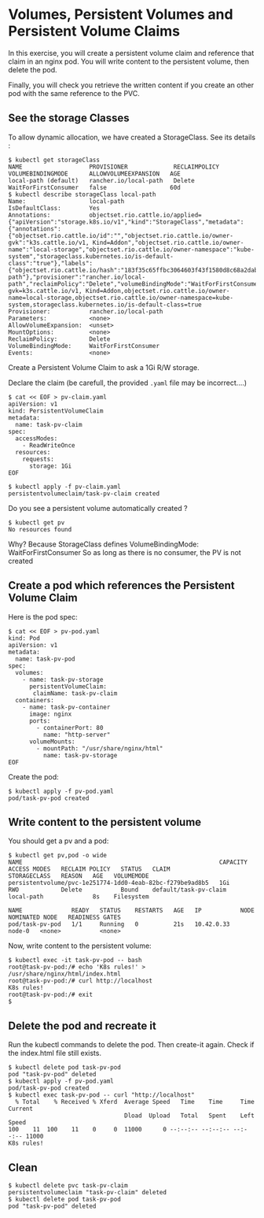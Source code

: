 
# Volumes, Persistent Volumes and Persistent Volume Claims

In this exercise, you will create a persistent volume claim and reference that claim in an nginx pod.
You will write content to the persistent volume, then delete the pod.

Finally, you will check you retrieve the written content if you create an other pod with the same reference to the PVC.

## See the storage Classes
To allow dynamic allocation, we have created a StorageClass. See its details :

```console
$ kubectl get storageClass
NAME                   PROVISIONER             RECLAIMPOLICY   VOLUMEBINDINGMODE      ALLOWVOLUMEEXPANSION   AGE
local-path (default)   rancher.io/local-path   Delete          WaitForFirstConsumer   false                  60d
$ kubectl describe storageClass local-path
Name:                  local-path
IsDefaultClass:        Yes
Annotations:           objectset.rio.cattle.io/applied={"apiVersion":"storage.k8s.io/v1","kind":"StorageClass","metadata":{"annotations":{"objectset.rio.cattle.io/id":"","objectset.rio.cattle.io/owner-gvk":"k3s.cattle.io/v1, Kind=Addon","objectset.rio.cattle.io/owner-name":"local-storage","objectset.rio.cattle.io/owner-namespace":"kube-system","storageclass.kubernetes.io/is-default-class":"true"},"labels":{"objectset.rio.cattle.io/hash":"183f35c65ffbc3064603f43f1580d8c68a2dabd4"},"name":"local-path"},"provisioner":"rancher.io/local-path","reclaimPolicy":"Delete","volumeBindingMode":"WaitForFirstConsumer"},objectset.rio.cattle.io/id=,objectset.rio.cattle.io/owner-gvk=k3s.cattle.io/v1, Kind=Addon,objectset.rio.cattle.io/owner-name=local-storage,objectset.rio.cattle.io/owner-namespace=kube-system,storageclass.kubernetes.io/is-default-class=true
Provisioner:           rancher.io/local-path
Parameters:            <none>
AllowVolumeExpansion:  <unset>
MountOptions:          <none>
ReclaimPolicy:         Delete
VolumeBindingMode:     WaitForFirstConsumer
Events:                <none>
```

Create a Persistent Volume Claim to ask a 1Gi R/W storage.

Declare the claim (be carefull, the provided `.yaml` file may be incorrect....)
```console
$ cat << EOF > pv-claim.yaml
apiVersion: v1
kind: PersistentVolumeClaim
metadata:
  name: task-pv-claim
spec:
  accessModes:
    - ReadWriteOnce
  resources:
    requests:
      storage: 1Gi
EOF
```

```console
$ kubectl apply -f pv-claim.yaml
persistentvolumeclaim/task-pv-claim created
```

Do you see a persistent volume automatically created ?
```console
$ kubectl get pv
No resources found
```

Why?
Because StorageClass defines
VolumeBindingMode:     WaitForFirstConsumer
So as long as there is no consumer, the PV is not created


## Create a pod which references the Persistent Volume Claim

Here is the pod spec:
```console
$ cat << EOF > pv-pod.yaml
kind: Pod
apiVersion: v1
metadata:
  name: task-pv-pod
spec:
  volumes:
    - name: task-pv-storage
      persistentVolumeClaim:
       claimName: task-pv-claim
  containers:
    - name: task-pv-container
      image: nginx
      ports:
        - containerPort: 80
          name: "http-server"
      volumeMounts:
        - mountPath: "/usr/share/nginx/html"
          name: task-pv-storage
EOF
```

Create the pod:
```console
$ kubectl apply -f pv-pod.yaml
pod/task-pv-pod created
```

## Write content to the persistent volume

You should get a pv and a pod:
```console
$ kubectl get pv,pod -o wide
NAME                                                        CAPACITY   ACCESS MODES   RECLAIM POLICY   STATUS   CLAIM                   STORAGECLASS   REASON   AGE   VOLUMEMODE
persistentvolume/pvc-1e251774-1dd0-4eab-82bc-f279be9ad8b5   1Gi        RWO            Delete           Bound    default/task-pv-claim   local-path              8s    Filesystem

NAME              READY   STATUS    RESTARTS   AGE   IP           NODE    NOMINATED NODE   READINESS GATES
pod/task-pv-pod   1/1     Running   0          21s   10.42.0.33   node-0   <none>           <none>
```

Now, write content to the persistent volume:
```console
$ kubectl exec -it task-pv-pod -- bash
root@task-pv-pod:/# echo 'K8s rules!' > /usr/share/nginx/html/index.html
root@task-pv-pod:/# curl http://localhost
K8s rules!
root@task-pv-pod:/# exit
$
```


## Delete the pod and recreate it

Run the kubectl commands to delete the pod.
Then create-it again.
Check if the index.html file still exists.

```console
$ kubectl delete pod task-pv-pod
pod "task-pv-pod" deleted
$ kubectl apply -f pv-pod.yaml
pod/task-pv-pod created
$ kubectl exec task-pv-pod -- curl "http://localhost"
  % Total    % Received % Xferd  Average Speed   Time    Time     Time  Current
                                 Dload  Upload   Total   Spent    Left  Speed
100    11  100    11    0     0  11000      0 --:--:-- --:--:-- --:--:-- 11000
K8s rules!
```

## Clean
```console
$ kubectl delete pvc task-pv-claim
persistentvolumeclaim "task-pv-claim" deleted
$ kubectl delete pod task-pv-pod
pod "task-pv-pod" deleted
```
